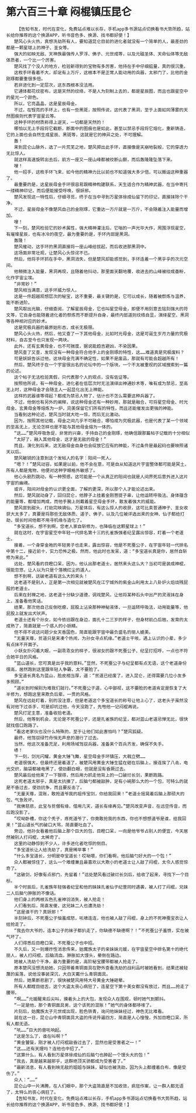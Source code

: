 # 第六百三十章 闷棍镇压昆仑
        【告知书友，时代在变化，免费站点难以长存，手机app多书源站点切换看书大势所趋，站长给你推荐的这个换源APP，听书音色多、换源、找书都好使！】
       楚风心头火热，真想洗劫所有人，要知道昆仑目前的进化者就没有一个简单的人，最差劲的都是一颗星球上的神子、圣女等。
       强大的如映无敌、天神族最强传人罗浮、佛子、元世成等，以及元磁圣体、天命仙体等无敌体质者，一个比一个厉害。
       楚风找了个没人的地方，检验新得到的宝物有多厉害，他持在手中仔细掂量，真的很沉重。
       这枚手环看着不大，却足有上万斤，这根本不是正常人能动用的兵器，太邪门了，比他的金刚琢都要重很多倍。
       若非进化到一定层次，这东西根本没法用。
       它通体都花纹密布，这是天然的纹络，不是人为刻制上去的，都是星辰图，而且也跟星空中的星光一个颜色。
       所以，它亮晶晶，这是星辰母金。
       不过，在锃亮的手环上，也有一些黑斑，按照传说，这代表了黑洞，至于上面如同薄雾的天然图痕则代表宇宙星云等。
       这种手环的材质称得上逆天，一切都是天然的！
       哪怕以无上手段将它截断，断面中的图痕也是如此，甚至以禁忌手段将它熔化，重新铸造，它的上面也会自然生成星辰、黑斑等，这就是它的神异之处，不可理解。
       轰！
       来到昆仑山脉外，选了一片荒芜之地，楚风掷出此手环，直接像是天崩地裂般，它的穿透力无比惊人。
       就这样高速旋转出去后，前方一座又一座山峰都被绞断山巅，而后轰隆隆坠落下来。
       嗖！
       他一招手，这枚手环飞来，如今他的精神力比以前也不知道强大多少倍，可以搬运这种重器了。
       最重要的是，这星辰母金手环很容易跟精神构建联系，天生适合作为精神武器，在当中寄托一缕精神印记，而后便能接受呼唤，很妖邪。
       楚风发现这一特性后，仔细寻觅，终于在当中寻到万星体徐成仙留下的印记，直接抹除个干净。
       不过，星辰母金不像楚风自己的金刚琢，它重达一万斤就是一万斤，不会随着注入能量而增加。
       嗖！
       下一刻，楚风检验它的妙术属性，强大精神灌注后，它嗡的一声光华大作，周围浮现星空，有璀璨星辰，也有冰冷的夜空，最为重要的是，手环内部是黑洞。
       轰隆！
       楚风催动，这手环的黑洞直接将一座山峰给拔起，而后收进那黑洞中。
       这场面非常壮观，让楚风心头惊诧不已。
       然后，他将手环抓在手中，黑洞消失，但是楚风却能感觉到，手环连着一个黑乎乎的次元空间。
       他稍微注入能量，黑洞再现，且随着他抖动，那里面天翻地覆，收进去的山峰被绞成齑粉，化作宇宙尘埃。
       “非常妙！”
       楚风相当满意，这手环威力惊人。
       这是一件超越观想层次的秘宝，这不重要，最关键的是，它可以成长，随着被祭炼与温养，能不断进阶。
       楚风取出光脑，仔细查阅，了解星辰母金，它也叫星空母金，即便不用刻意去铭刻强大的符文等，它自身也能随着进化者的祭炼而不断提升自身，最终内部道则纹络自显，演绎星空、黑洞等各种相对应的妙术。
       这是究极兵器的最原始形态，成长无极限。
       楚风心头火热，然后，他又查了一下其他母金，比如时光母金，这是可诞生岁月力量的究极材料，自古至今也只发现一两块。
       此外，还有玄黄母金，也不可揣度，据说能趋吉避凶，不染因果。
       楚风查了又查，发现没有一种母金符合他手上的金刚琢的特性，这……难道真是究极废料？
       可是妖妖告诉过他，这块母金充满不确定性，如果不是废品，那就有可能会超越所有！
       然后，楚风终于在一个宇宙很出名的论坛中的一个版块，一个不太被重视的区域搜索到一篇的论述。
       这个帖子无法检验真假，只代表那个人的观点，没有佐证等。
       按照他所说，有一种母金，进化者在低层次时无法演绎出神通妙术等，唯有成为禁忌，至高无上时，这种母金才会随主人一起显化出无上神能。
       这样的武器谁等得起？都成为禁忌人物了，估计也不怎么需要这种兵器了。
       不过，他倒也有另外的阐释，说这种母金还有一种妙用，那就是融合，可将星空母金、时光母金、玄黄母金等熔炼为一炉，完美保留它们所有的特性，而且还能催发出更强的神能。
       当看到这种论述，楚风当时就大吃一惊，而后无比激动。
       因为，按照其他记载，母金之间几乎不可融合，哪怕成为究极武器，也是代表了某一个领域的至高无上，无论怎样也是不能与其他母金熔为一体的。
       “这……”楚风呼吸急促，非常的兴奋，手持自己的金刚琢，他确信跟那篇帖子记载的十分相似
       “太好了，融入其他母金，这才是无敌的母金！”
       而且，演化到后来，这无敌母金自身也会绽放它应有的神能，不过条件是最起码也要映照诸天以后。
       楚风敏锐的注意到这个发帖人的名字：阳间一死人。
       “嗯？！”楚风动容，如果是以前，他不会在意，可是自从知道这片宇宙整体都可能是冥土，所有人都是鬼物，他便对这种字眼格外敏感了。
       他心头剧烈跳动，有一种预感，这可能是一个从真正的阳间也就是人间界死后意外进入这片宇宙的幽魂。
       或许，阳间对母金的认识更全面，了解的更深，所以那个人才能论述出来。
       然后，楚风就动身了，回归昆仑，他脖子上挂着金刚菩提子串，让他运转呼吸法、身体蕴含的能量等，都增加两成，而他手腕上则戴着星空母金手环，散发着强大的威能。
       楚风尝到甜头，打劫完映谪仙、万星体后，有这么惊人的收获，这可比卖普通神子、圣女收获大太多了，真要是将那些无敌体质、道子、佛子，以及几位被评选出来的女神、仙子都给打劫，很长时间他都不用寻机缘与造化了。
       “多宝道长，想不到啊，您老人家自斩修为，也降临在这颗星球上！”
       就在这时，在宇宙星空中年轻一代排名第十三的孔雀族强者纪呈露出惊容，盯着一个老道士。
       接着，一个身穿金袍的年轻男子也走来，露出惊容，他是不死蚕公子，在宇宙年轻一代排名中第十二，接近前十，实力恐怖之极。然而，他此时也发呆，道：“多宝道长真是你，居然自斩修为来此。”
       远处，楚风看的目瞪口呆，因为，他认出那老道士，居然来头这么大？当初可是装成神棍，很能忽悠，让人以为只是个落魄红尘的道人。
       想不到啊，这破老道有这么大的来头！
       这老道不是别人，正是第一次相见就被楚风在江宁城外的紫金山利用太上八卦炉火焰烧残屁股的老道士。
       后来在封禅之地，这老道十分缺少道德，调戏楚风，让他将某种石头中出产的灵液抹在身上，准备看他笑话。
       结果，那次他自己反倒吃瘪，屁股上沾染那种神秘液体，一旦运转呼吸法，动用能量等，他屁股上就发出犬吠声。
       老道士还有个孙女，如今依旧跟在身边，面孔十二三岁的样子，但身材前凸后翘，发育的太成熟了，简直就是一个惑人的小妖精。
       但不得不说这问题少女天香国色，简直能跟宇宙中最负盛名的丽人媲美。
       “无量天尊，贫道只是来凑个热闹，为孙女寻点机缘。”老道士干咳，遇上认识的小辈，多少有点抹不开面子。
       小妖女扑闪着大眼，一副乖乖女的样子，很淑女的跟不死蚕公子、纪呈打招呼，一点也不符合她平日的风格。
       “蓝山道长，您可真是出乎我的意料。”显然，不死蚕公子与纪呈都有点无语，这个老道身份很高，居然跑到这里跟年轻人争霸，太不要脸了。
       多宝道长真名为蓝山，脸皮相当厚，道：“贫道已经废了，进入昆仑，还得需要几位小友多多照顾。”
       “道长到时候别为难我们就行。”不死蚕公子道，心中鄙视，这不要脸的老道肯定是恢复了大半修为，想跑这里来欺负后辈，一贯的风格。
       楚风在远处盯着，别的没注意，但是老道这个多宝道长的称号让他上心了，这老头子虽然没有对他下过杀手，可是却坑过他，今天没跑了，先甩他一记闷棍再说。
       楚风打定主意，准备收拾老道。
       然后，他等到机会，无论是不死蚕公子，还是孔雀族的纪呈，都对蓝山老道忌惮无比，很快就找借口跑路了。
       “看这老家伙也没什么特殊的，至于让他们如此害怕吗？”楚风狐疑。
       最终，他驾驭绿竹舟悄无声息的潜行了过去。
       当然，他这次准备充足，利用场域驾驭兵器，准备来个百兵齐发，确保不失手。
       哧！
       下一刻，剑光闪耀，黄金大锤飞舞，星空母金手环镇压，大戟立劈……
       老道很强大，但最终还是着道了，被楚风用黄金大锤生猛在砸在后脑上，接连挨了八击，电光交织，脑袋都被电黑了，使劲翻白眼，但就是没有昏厥过去。
       楚风最后给他来了一下狠得，然后用力抓走他背上的一口破烂长剑，果断跑路。
       这死老道太邪乎，真是太抗揍了，后脑勺都被敲肿，足有小碗那么大的一个包，可特么的就是不昏过去，使劲抗争，而且要反击了。
       “无量天尊，混账，敢抢道爷我的祖传宝剑，你给我回来！”老道士摇晃着后脑上那硕大的包，气急败坏。
       “我佛慈悲，此宝与贫僧有缘，借用几天，道长有缘再见。”楚风改变声音，在远空传音，而后跑没影了。
       “哎呦卧槽，你这个秃子，疼死道爷了，你竟敢抢我的东西，你也不想想道爷是谁，给我回来！”蓝山道长气的破口大骂，简直要吐血了。
       旁边，他孙女看着他后脑上那个巨大的包，目瞪口呆，一向是他爷爷占别人的便宜，今天居然被别人打闷棍，太稀奇了。
       这里的动静惊到不少人，许多进化者吃惊的侧目。
       “多宝道长让人给洗劫了，真是稀罕事！”
       “什么多宝道长，分明是夺宝道长！哎呦喂，你们看啊，他后脑勺好大的一个包！”
       众人都被惊住了，这么一个难缠兼且最喜欢以大欺小的老道士让人敲了闷棍，太令人感觉惊奇了。
       “这破剑，好像有点邪门，先留着！”远处楚风看过破烂长剑后，给收了起来，寻找下一个目标。
       半个时辰后，孔雀族年轻强者纪呈和他的妹妹孔雀仙子纪萱同时遇袭，被人打了闷棍，兄妹二人后脑勺肿胀的不像话。
       他们身上的两根五色孔雀神羽消失，被人抢走！
       人们看到后，简直发傻，这兄妹二人也遭洗劫！
       “这是谁干的？真妖邪！”
       半刻钟后，不死蚕公子恼羞成怒，吼啸连连，他也被人敲了闷棍，身上的不死神蚕宝衣让人给抢走了。
       “我去你大爷的，连本公子的袜子都扒走了，你缺德不缺德啊？！”不死蚕公子羞愤，实在被气坏了。
       人们得悉后目瞪口呆，不死蚕公子也中招。
       不久后，又一则爆炸性消息传来，始魔族太子的亲妹妹元媛，在宇宙星空中排名第十的绝代丽人，被人打闷棍，后脑流血，肿胀如大馒头，晕倒在路边。
       她被人洗劫个干净，最为重要的是，高阶秘宝腰带都被人抢走了。
       原本楚风没想洗劫她，只因带着青铜面具在野外查看洗劫的战利品时被她看到，结果还被轻蔑的奚落，说他没事装深沉，大白天戴什么青铜面具。
       然后，她果断悲剧了，很快被楚风用特大号黄金大锤砸晕。
       所有人都瞠目结舌，这个大盗太丧心病狂了，连星空下第十美女都没有放过，而且……抢走了腰带。
       “啊……”元媛醒来后尖叫，摸着头上的大包，发现众人在围观，顿时她气到颤抖。
       “一定是他，那个青铜面具男，这个该死的混账！”她气的身体都哆嗦了。
       片刻后，始魔族太子元世成出现，脸色铁青，询问他妹妹经过，神色无比难看。
       就在这一日，昆仑山中青铜面具大盗的传说传遍四方，简直是人心惶惶，外加目瞪口呆，所有人都无语。
       “吼……”巨大的兽吼响起。
       “这是怎么了，谁在叫啊？”
       “黄金饕餮，刚才被人打闷棍敲昏过去了，显然也是受害者之一！”
       “这……还有天理吗？连他也中招了。”
       “这算什么，有人看到万星体徐成仙的后脑勺也肿起一个馒头大的包！”
       “我去，真是越来越邪乎，这群绝顶天骄都成为受害者了。”
       “最新消息，有人看到映无敌的姐姐与妹妹，疑似也被洗劫，因为头上都缠着白布，像是受伤了。”
       众人：“……”
       昆仑山中一片沸腾，在人们眼中，那个大盗简直是不加收敛，疯狂作案，让一群人都无语了，太特么的丧心病狂了。
       【告知书友，时代在变化，免费站点难以长存，手机app多书源站点切换看书大势所趋，站长给你推荐的这个换源APP，听书音色多、换源、找书都好使！】